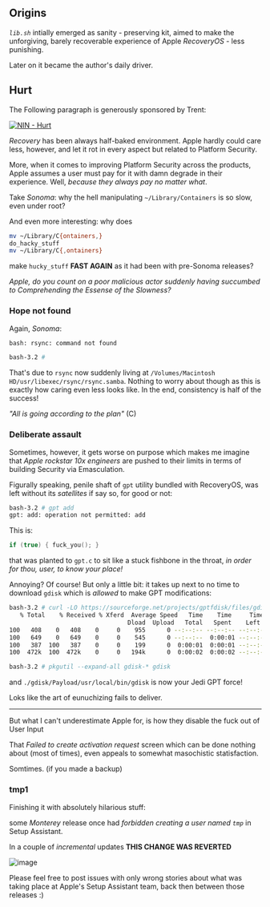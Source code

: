 ## Origins

_`lib.sh`_ intially emerged as sanity - preserving kit, aimed to make the unforgiving, barely recoverable experience of Apple _RecoveryOS_ - less punishing.

Later on it became the author's daily driver.

## Hurt

The Following paragraph is generously sponsored by Trent:

[![NIN - Hurt](http://img.youtube.com/vi/PbHz9p7Z4OU/1.jpg)](http://www.youtube.com/watch?v=PbHz9p7Z4OU "NIN - Hurt")

_Recovery_ has been always half-baked environment. Apple hardly could care less, however, and let it rot in every aspect but related to Platform Security.

More, when it comes to improving Platform Security across the products, Apple assumes a user must pay for it with damn degrade in their experience.
Well, _because they always pay no matter what_.

Take _Sonoma_: why the hell manipulating `~/Library/Containers` is so slow, even under root?

And even more interesting: why does

```sh
mv ~/Library/C{ontainers,}
do_hacky_stuff
mv ~/Library/C{,ontainers}
```

make `hucky_stuff` **FAST AGAIN** as it had been with pre-Sonoma releases?

_Apple, do you count on a poor malicious actor suddenly having succumbed to Comprehending the Essense of the Slowness?_

### Hope not found

Again, _Sonoma_:

```sh
bash: rsync: command not found

bash-3.2 #
```

That's due to `rsync` now suddenly living at `/Volumes/Macintosh HD/usr/libexec/rsync/rsync.samba`. Nothing to worry about though
as this is exactly how caring even less looks like. In the end, consistency is half of the success!

_"All is going according to the plan"_ (C)

### Deliberate assault

Sometimes, however, it gets worse on purpose which makes me imagine that _Apple rockstar 10x engineers_ are pushed to their limits in terms of
building Security via Emasculation.

Figurally speaking, penile shaft of `gpt` utility bundled with RecoveryOS, was left without its _satellites_ if say so, for good or not:

```sh
bash-3.2 # gpt add
gpt: add: operation not permitted: add
```

This is:

```c
if (true) { fuck_you(); }
```

that was planted to `gpt.c` to sit like a stuck fishbone in the throat, _in order for thou, user, to know your place!_

Annoying? Of course! But only a little bit: it takes up next to no time to download `gdisk`
which is _allowed_ to make GPT modifications:

```sh
bash-3.2 # curl -LO https://sourceforge.net/projects/gptfdisk/files/gdisk-1.0.10.pkg
   % Total    % Received % Xferd  Average Speed   Time    Time     Time  Current
                                 Dload  Upload   Total   Spent    Left  Speed
100   408    0   408    0     0    955      0 --:--:-- --:--:-- --:--:--   955
100   649    0   649    0     0    545      0 --:--:--  0:00:01 --:--:--   545
100   387  100   387    0     0    199      0  0:00:01  0:00:01 --:--:--   675
100  472k  100  472k    0     0   194k      0  0:00:02  0:00:02 --:--:-- 2954k

bash-3.2 # pkgutil --expand-all gdisk-* gdisk
```

and `./gdisk/Payload/usr/local/bin/gdisk` is now your Jedi GPT force!

Loks like the art of eunuchizing fails to deliver.

______________________________________________________________________

But what I can't underestimate Apple for, is how they disable the fuck out of User Input

That _Failed to create activation request_ screen which can be done nothing about (most of times),
even appeals to somewhat masochistic statisfaction.

Somtimes. (if you made a backup)

### tmp1

Finishing it with absolutely hilarious stuff:

some _Monterey_ release once had _forbidden creating a user named `tmp`_ in Setup Assistant.

In a couple of _incremental_ updates **THIS CHANGE WAS REVERTED**

![image](https://github.com/ink-splatters/lib.sh/assets/2706884/03a29a17-c840-4391-9e7f-d9a2798715bd)

Please feel free to post issues with only wrong stories about what was taking place at Apple's Setup Assistant team, back then between those releases :)
